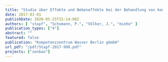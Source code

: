 ```yaml
---
title: "Studie über Effekte und Nebeneffekte bei der Behandlung von kommunalem Abwasser mit Ozon"
date: 2017-01-01
publishDate: 2020-05-25T15:14:06Z
authors: [ "stapf", "Schumann, P.", "Völker, J.", "miehe" ]
publication_types: ["4"]
abstract: ""
featured: false
publication: "Kompetenzzentrum Wasser Berlin gGmbH"
url_pdf: "/pdf/Stapf-2017-998.pdf"
projects: ["senbao"]
---
```


